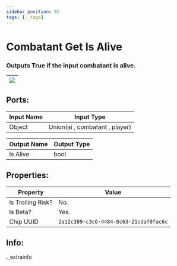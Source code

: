 ```yaml
---
sidebar_position: 91
tags: [._tags]
---
```


# Combatant Get Is Alive


### Outputs True if the input combatant is alive.

| ![](https://images-ext-2.discordapp.net/external/MPmIaQzlEPmgGWlgi-WxBBXt0Bjv_zWPkg1y1f_sy3s/https/www.recroomcircuits.com/image/circuit/absolute-value?width=206&height=108) |
|-----|

## Ports:

| Input Name | Input Type |
|-----------|-----------|
| Object | Union(ai , combatant , player) |

| Output Name | Output Type |
|-----------|-----------|
| Is Alive | bool |

## Properties:

| Property  | Value |
|-------------------|-----------|
| Is Trolling Risk? | No. |
| Is Beta? | Yes. |
| Chip UUID | `2a12c389-c3c6-4484-8c63-21cdaf0fac6c` |

## Info:
._extrainfo